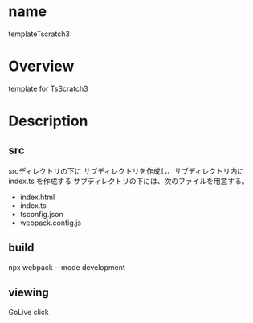 # name
templateTscratch3

# Overview
template for TsScratch3

# Description

## src
srcディレクトリの下に サブディレクトリを作成し、サブディレクトリ内に index.ts を作成する
サブディレクトリの下には、次のファイルを用意する。

- index.html
- index.ts
- tsconfig.json
- webpack.config.js

## build

npx webpack --mode development

## viewing

GoLive click
